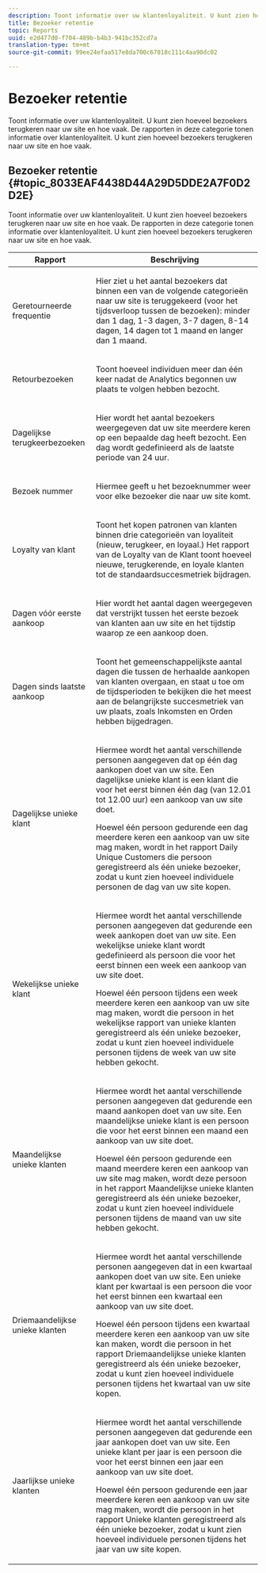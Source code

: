 ```yaml
---
description: Toont informatie over uw klantenloyaliteit. U kunt zien hoeveel bezoekers terugkeren naar uw site en hoe vaak. De rapporten in deze categorie tonen informatie over klantenloyaliteit. U kunt zien hoeveel bezoekers terugkeren naar uw site en hoe vaak.
title: Bezoeker retentie
topic: Reports
uuid: e2d477d0-f704-489b-b4b3-941bc352cd7a
translation-type: tm+mt
source-git-commit: 99ee24efaa517e8da700c67818c111c4aa90dc02

---
```



# Bezoeker retentie

Toont informatie over uw klantenloyaliteit. U kunt zien hoeveel bezoekers terugkeren naar uw site en hoe vaak. De rapporten in deze categorie tonen informatie over klantenloyaliteit. U kunt zien hoeveel bezoekers terugkeren naar uw site en hoe vaak.

## Bezoeker retentie {#topic_8033EAF4438D44A29D5DDE2A7F0D2D2E}

Toont informatie over uw klantenloyaliteit. U kunt zien hoeveel bezoekers terugkeren naar uw site en hoe vaak. De rapporten in deze categorie tonen informatie over klantenloyaliteit. U kunt zien hoeveel bezoekers terugkeren naar uw site en hoe vaak.

<table id="table_486948EB47664B90BDF9915314B572B0"> 
 <thead> 
  <tr> 
   <th colname="col1" class="entry"> Rapport </th> 
   <th colname="col2" class="entry"> Beschrijving </th> 
  </tr> 
 </thead>
 <tbody> 
  <tr> 
   <td colname="col1"> Geretourneerde frequentie </td> 
   <td colname="col2"> <p>Hier ziet u het aantal bezoekers dat binnen een van de volgende categorieën naar uw site is teruggekeerd (voor het tijdsverloop tussen de bezoeken): minder dan 1 dag, 1-3 dagen, 3-7 dagen, 8-14 dagen, 14 dagen tot 1 maand en langer dan 1 maand. </p> </td> 
  </tr> 
  <tr> 
   <td colname="col1"> Retourbezoeken </td> 
   <td colname="col2"> <p>Toont hoeveel individuen meer dan één keer nadat de Analytics begonnen uw plaats te volgen hebben bezocht. </p> </td> 
  </tr> 
  <tr> 
   <td colname="col1"> Dagelijkse terugkeerbezoeken </td> 
   <td colname="col2"> <p>Hier wordt het aantal bezoekers weergegeven dat uw site meerdere keren op een bepaalde dag heeft bezocht. Een dag wordt gedefinieerd als de laatste periode van 24 uur. </p> </td> 
  </tr> 
  <tr> 
   <td colname="col1"> Bezoek nummer </td> 
   <td colname="col2"> <p>Hiermee geeft u het bezoeknummer weer voor elke bezoeker die naar uw site komt. </p> </td> 
  </tr> 
  <tr> 
   <td colname="col1"> Loyalty van klant </td> 
   <td colname="col2"> <p>Toont het kopen patronen van klanten binnen drie categorieën van loyaliteit (nieuw, terugkeer, en loyaal.) Het rapport van de Loyalty <span class="wintitle"> van de</span> Klant toont hoeveel nieuwe, terugkerende, en loyale klanten tot de standaardsuccesmetriek bijdragen. </p> </td> 
  </tr> 
  <tr> 
   <td colname="col1"> Dagen vóór eerste aankoop </td> 
   <td colname="col2"> <p>Hier wordt het aantal dagen weergegeven dat verstrijkt tussen het eerste bezoek van klanten aan uw site en het tijdstip waarop ze een aankoop doen. </p> </td> 
  </tr> 
  <tr> 
   <td colname="col1"> Dagen sinds laatste aankoop </td> 
   <td colname="col2"> <p>Toont het gemeenschappelijkste aantal dagen die tussen de herhaalde aankopen van klanten overgaan, en staat u toe om de tijdsperioden te bekijken die het meest aan de belangrijkste succesmetriek van uw plaats, zoals Inkomsten en Orden hebben bijgedragen. </p> </td> 
  </tr> 
  <tr> 
   <td colname="col1"> Dagelijkse unieke klant </td> 
   <td colname="col2"> <p>Hiermee wordt het aantal verschillende personen aangegeven dat op één dag aankopen doet van uw site. Een dagelijkse unieke klant is een klant die voor het eerst binnen één dag (van 12.01 tot 12.00 uur) een aankoop van uw site doet. </p> <p>Hoewel één persoon gedurende een dag meerdere keren een aankoop van uw site mag maken, wordt in het rapport <span class="wintitle"> Daily Unique Customers</span> die persoon geregistreerd als één unieke bezoeker, zodat u kunt zien hoeveel individuele personen de dag van uw site kopen. </p> </td> 
  </tr> 
  <tr> 
   <td colname="col1"> Wekelijkse unieke klant </td> 
   <td colname="col2"> <p>Hiermee wordt het aantal verschillende personen aangegeven dat gedurende een week aankopen doet van uw site. Een wekelijkse unieke klant wordt gedefinieerd als persoon die voor het eerst binnen een week een aankoop van uw site doet. </p> <p>Hoewel één persoon tijdens een week meerdere keren een aankoop van uw site mag maken, wordt die persoon in het wekelijkse rapport van unieke klanten <span class="wintitle"></span> geregistreerd als één unieke bezoeker, zodat u kunt zien hoeveel individuele personen tijdens de week van uw site hebben gekocht. </p> </td> 
  </tr> 
  <tr> 
   <td colname="col1"> Maandelijkse unieke klanten </td> 
   <td colname="col2"> <p>Hiermee wordt het aantal verschillende personen aangegeven dat gedurende een maand aankopen doet van uw site. Een maandelijkse unieke klant is een persoon die voor het eerst binnen een maand een aankoop van uw site doet. </p> <p>Hoewel één persoon gedurende een maand meerdere keren een aankoop van uw site mag maken, wordt deze persoon in het rapport <span class="wintitle"> Maandelijkse unieke klanten</span> geregistreerd als één unieke bezoeker, zodat u kunt zien hoeveel individuele personen tijdens de maand van uw site hebben gekocht. </p> </td> 
  </tr> 
  <tr> 
   <td colname="col1"> Driemaandelijkse unieke klanten </td> 
   <td colname="col2"> <p>Hiermee wordt het aantal verschillende personen aangegeven dat in een kwartaal aankopen doet van uw site. Een unieke klant per kwartaal is een persoon die voor het eerst binnen een kwartaal een aankoop van uw site doet. </p> <p>Hoewel één persoon tijdens een kwartaal meerdere keren een aankoop van uw site kan maken, wordt die persoon in het rapport <span class="wintitle"> Driemaandelijkse unieke klanten</span> geregistreerd als één unieke bezoeker, zodat u kunt zien hoeveel individuele personen tijdens het kwartaal van uw site kopen. </p> </td> 
  </tr> 
  <tr> 
   <td colname="col1"> Jaarlijkse unieke klanten </td> 
   <td colname="col2"> <p>Hiermee wordt het aantal verschillende personen aangegeven dat gedurende een jaar aankopen doet van uw site. Een unieke klant per jaar is een persoon die voor het eerst binnen een jaar een aankoop van uw site doet. </p> <p>Hoewel één persoon gedurende een jaar meerdere keren een aankoop van uw site mag maken, wordt die persoon in het rapport <span class="wintitle"> Unieke klanten</span> geregistreerd als één unieke bezoeker, zodat u kunt zien hoeveel individuele personen tijdens het jaar van uw site kopen. </p> </td> 
  </tr> 
 </tbody> 
</table>

